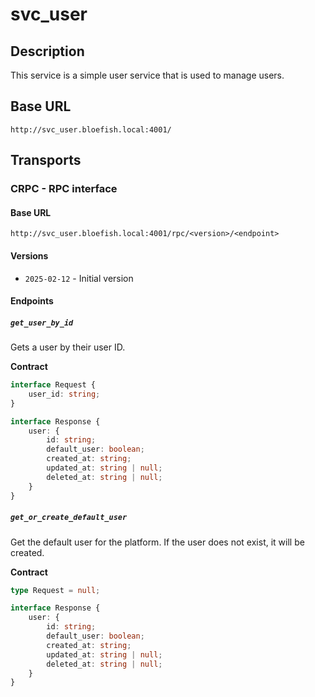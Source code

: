 # svc_user

## Description

This service is a simple user service that is used to manage users.

## Base URL

`http://svc_user.bloefish.local:4001/`

## Transports

### CRPC - RPC interface

#### Base URL

`http://svc_user.bloefish.local:4001/rpc/<version>/<endpoint>`

#### Versions

- `2025-02-12` - Initial version

#### Endpoints

##### `get_user_by_id`

Gets a user by their user ID.

**Contract**

```typescript
interface Request {
	user_id: string;
}

interface Response {
	user: {
		id: string;
		default_user: boolean;
		created_at: string;
		updated_at: string | null;
		deleted_at: string | null;
	}
}
```

##### `get_or_create_default_user`

Get the default user for the platform. If the user does not exist, it will be created.

**Contract**

```typescript
type Request = null;

interface Response {
	user: {
		id: string;
		default_user: boolean;
		created_at: string;
		updated_at: string | null;
		deleted_at: string | null;
	}
}
```
